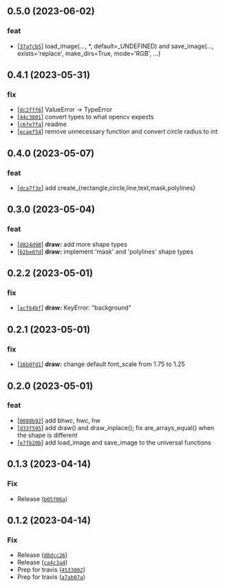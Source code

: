 ## 0.5.0 (2023-06-02)
### feat
- [[`37afcb5`](https://gitlab.com/katalytic/katalytic-images/commit/37afcb5e74c8f6b081b8261136a873c291358cdd)] load_image(..., *, default=_UNDEFINED) and save_image(..., exists='replace', make_dirs=True, mode='RGB', ...)


## 0.4.1 (2023-05-31)
### fix
- [[`dc2fff6`](https://gitlab.com/katalytic/katalytic-images/commit/dc2fff66953ee47de40d78702ab6b55079800969)] ValueError -> TypeError
- [[`44c3801`](https://gitlab.com/katalytic/katalytic-images/commit/44c38013096021262cdb3c5e8da0ff50972468cb)] convert types to what opencv expects
- [[`c6fe7fa`](https://gitlab.com/katalytic/katalytic-images/commit/c6fe7fae2868c1340929704ba20cbcd303647aa1)] readme
- [[`ecaef54`](https://gitlab.com/katalytic/katalytic-images/commit/ecaef54965aaaec043b8fd170a5d82c15071a8df)] remove unnecessary function and convert circle radius to int


## 0.4.0 (2023-05-07)
### feat
- [[`dca7f3e`](https://gitlab.com/katalytic/katalytic-images/commit/dca7f3eb1ee463393fa8c872fcebe8f101b5f73c)] add create_{rectangle,circle,line,text,mask,polylines}


## 0.3.0 (2023-05-04)
### feat
- [[`d824d98`](https://gitlab.com/katalytic/katalytic-images/commit/d824d989ce58efd8ffe644e2527d02952a230a92)] **draw:** add more shape types
- [[`62be07d`](https://gitlab.com/katalytic/katalytic-images/commit/62be07dfbc5aca96d490732eaa421d6083c5d663)] **draw:** implement 'mask' and 'polylines' shape types


## 0.2.2 (2023-05-01)
### fix
- [[`acf64bf`](https://gitlab.com/katalytic/katalytic-images/commit/acf64bf7dd6a9cac64d83403bc4eb33a2eec9119)] **draw:** KeyError: "background"


## 0.2.1 (2023-05-01)
### fix
- [[`16b0fd1`](https://gitlab.com/katalytic/katalytic-images/commit/16b0fd1d66f06dff08afbdb22b4f319d7831db1e)] **draw:** change default font_scale from 1.75 to 1.25


## 0.2.0 (2023-05-01)
### feat
- [[`0088b92`](https://gitlab.com/katalytic/katalytic-images/commit/0088b92ebc8afcddde775357a57006c4ae492195)] add bhwc, hwc, hw
- [[`d33f595`](https://gitlab.com/katalytic/katalytic-images/commit/d33f595243f80d0ae5673622b5b4f6792786d63d)] add draw() and draw_inplace(); fix are_arrays_equal() when the shape is different
- [[`e7fb20b`](https://gitlab.com/katalytic/katalytic-images/commit/e7fb20b238ef1f63dc8ea79db2260271ca9f79a9)] add load_image and save_image to the universal functions


## 0.1.3 (2023-04-14)
### Fix
* Release ([`b05f06a`](https://github.com/katalytic/katalytic-images/commit/b05f06a0562caaaecb3ae78dd6167f6efd7bfdd9))


## 0.1.2 (2023-04-14)
### Fix
* Release ([`d8dcc26`](https://github.com/katalytic/katalytic-images/commit/d8dcc26a40c78db399546ed6b03d759de46c5368))
* Release ([`ca4c3a4`](https://github.com/katalytic/katalytic-images/commit/ca4c3a46dc9c845be9829176346a1a5e14c7eb09))
* Prep for travis ([`4533802`](https://github.com/katalytic/katalytic-images/commit/45338021cb605202ec63645780951545a28408e9))
* Prep for travis ([`a7ab07a`](https://github.com/katalytic/katalytic-images/commit/a7ab07abb5e2bbf5001f85039820ced1cbeec541))



